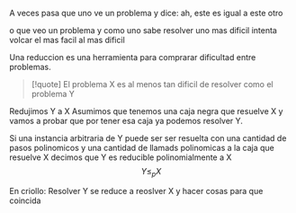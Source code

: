 A veces pasa que uno ve un problema y dice: ah, este es igual a este otro 

o que veo un problema y como uno sabe resolver uno mas dificil intenta volcar el mas facil al mas dificil


Una reduccion es una herramienta para comprarar dificultad entre problemas. 

>[!quote] El problema X es al menos tan dificil de resolver como el problema Y

Redujimos Y a X
Asumimos que tenemos una caja negra que resuelve X y vamos a probar que por tener esa caja ya podemos resolver Y.

Si una instancia arbitraria de Y puede ser ser resuelta con una cantidad de pasos polinomicos y una cantidad de llamads polinomicas a la caja que resuelve X decimos que Y es reducible polinomialmente a X 
$$Y \leq_{p}X$$

En criollo: Resolver Y se reduce a reoslver X y hacer cosas para que coincida